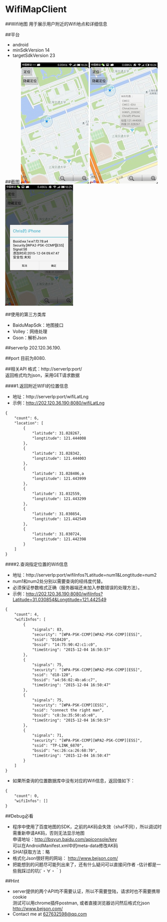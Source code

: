 # WifiMapClient
##Wifi地图
用于展示用户附近的Wifi地点和详细信息

##平台
*  android
*  minSdkVersion 14
*  targetSdkVersion 23

##截图
![附近wifi位置](https://github.com/liweixin/WifiMapClient/raw/master/screenshot/small_1.jpg)
![某处wifi列表](https://github.com/liweixin/WifiMapClient/raw/master/screenshot/small_2.jpg)
![详细wifi信息](https://github.com/liweixin/WifiMapClient/raw/master/screenshot/small_3.jpg)

##使用的第三方类库
*  BaiduMapSdk：地图接口  <br>
*  Volley：网络处理  <br>
*  Gson：解析Json  <br>

##serverIp
202.120.36.190.

##port
目前为8080.

##相关API
格式：http://serverIp:port/  <br>
返回格式均为json，采用GET请求数据  <br>

####1.返回附近WIFI的位置信息
* 地址：http://serverIp:port/wifiLatLng  <br>
* 示例：http://202.120.36.190:8080/wifiLatLng  <br>
```
{
    "count": 6,
    "location": [
        {
            "latitude": 31.028267,
            "longtitude": 121.444008
        },
        {
            "latitude": 31.028342,
            "longtitude": 121.444003
        },
        {
            "latitude": 31.028406,a
            "longtitude": 121.443999
        },
        {
            "latitude": 31.032559,
            "longtitude": 121.443299
        },
        {
            "latitude": 31.030854,
            "longtitude": 121.442549
        },
        {
            "latitude": 31.030724,
            "longtitude": 121.442398
        }
    ]
}
```

####2.查询指定位置的Wifi信息
* 地址：http://serverIp:port/wifiInfos?Latitude=num1&Longtitude=num2  <br>
* num1和num2处分别以需要查询的经纬度代替。  <br>
* 必须保证参数格式正确（服务器端还未加入参数错误的处理方法）。  <br>
* 示例：http://202.120.36.190:8080/wifiInfos?Latitude=31.030854&Longtitude=121.442549  <br>
```
{
    "count": 4,
    "wifiInfos": [
        {
            "signals": 83,
            "security": "[WPA-PSK-CCMP][WPA2-PSK-CCMP][ESS]",
            "ssid": "D18420",
            "bssid": "14:75:90:42:c1:c0",
            "timeString": "2015-12-04 16:50:57"
        },
        {
            "signals": 75,
            "security": "[WPA-PSK-CCMP][WPA2-PSK-CCMP][ESS]",
            "ssid": "d18-120",
            "bssid": "a4:56:02:4b:a6:c7",
            "timeString": "2015-12-04 16:50:47"
        },
        {
            "signals": 75,
            "security": "[WPA-PSK-CCMP][ESS]",
            "ssid": "connect the right man",
            "bssid": "c8:3a:35:50:a5:e8",
            "timeString": "2015-12-04 16:50:57"
        },
        {
            "signals": 71,
            "security": "[WPA-PSK-CCMP][WPA2-PSK-CCMP][ESS]",
            "ssid": "TP-LINK_6870",
            "bssid": "ec:26:ca:26:68:70",
            "timeString": "2015-12-04 16:50:47"
        }
    ]
}
```
*  如果所查询的位置数据库中没有对应的Wifi信息，返回值如下：
```
{
    "count": 0,
    "wifiInfos": []
}
```
##Debug必看
*  程序中使用了百度地图的SDK，之前的AK码会失效（sha1不同），所以调试时需重新申请AK码，否则无法显示地图  <br>
申请地址：http://lbsyun.baidu.com/apiconsole/key  <br>
可以在AndroidManifest.xml中的meta-data修改AK码  <br>
*  SHA1获取方法：略  <br>
*  格式化Json很好用的网站： http://www.bejson.com/  <br>
*  把能想到的问题尽可能列出来了，还有什么疑问可以直接问作者 -估计都是一些我踩过的坑(´・∀・｀)  <br>

##Hint
*  server提供的两个API均不需要认证，所以不需要登陆，请求时也不需要携带cookie  <br>
测试可以用chrome插件postman, 或者直接浏览器访问然后格式化json http://www.bejson.com/
*  Contact me at 627632598@qq.com
